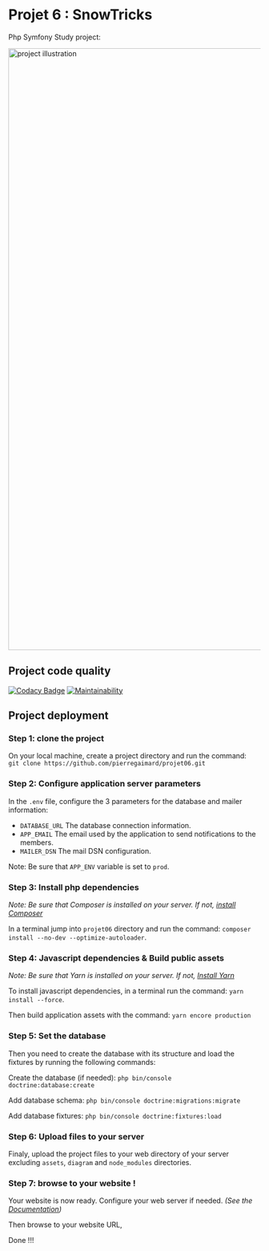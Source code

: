 # Projet 6 : SnowTricks
Php Symfony Study project: 

<img src="https://cdn.pgaimard.fr/projet06/img/github.jpeg" width="1200" alt="project illustration"/>

## Project code quality
[![Codacy Badge](https://app.codacy.com/project/badge/Grade/894553c1cb854929a196dcff964e8ec8)](https://www.codacy.com/gh/pierregaimard/projet06/dashboard?utm_source=github.com&amp;utm_medium=referral&amp;utm_content=pierregaimard/projet06&amp;utm_campaign=Badge_Grade)
[![Maintainability](https://api.codeclimate.com/v1/badges/ecb62290be157bae9623/maintainability)](https://codeclimate.com/github/pierregaimard/projet06/maintainability)

## Project deployment

### Step 1: clone the project
On your local machine, create a project directory and run the command:  
`git clone https://github.com/pierregaimard/projet06.git`

### Step 2: Configure application server parameters
In the `.env` file, configure the 3 parameters for the database and mailer information:

  - `DATABASE_URL` The database connection information.
  - `APP_EMAIL` The email used by the application to send notifications to the members.
  - `MAILER_DSN` The mail DSN configuration.

Note: Be sure that `APP_ENV` variable is set to `prod`.

### Step 3: Install php dependencies
_Note: Be sure that Composer is installed on your server. If not,
[install Composer](https://getcomposer.org/download/)_

In a terminal jump into `projet06` directory and run the command:
`composer install --no-dev --optimize-autoloader`.

### Step 4: Javascript dependencies & Build public assets
_Note: Be sure that Yarn is installed on your server. If not,
[Install Yarn](https://classic.yarnpkg.com/en/docs/install)_

To install javascript dependencies, in a terminal run the command: `yarn install --force`.

Then build application assets with the command: `yarn encore production`

### Step 5: Set the database
Then you need to create the database with its structure and load the fixtures
by running the following commands:

Create the database (if needed): `php bin/console doctrine:database:create`

Add database schema: `php bin/console doctrine:migrations:migrate`

Add database fixtures: `php bin/console doctrine:fixtures:load`

### Step 6: Upload files to your server
Finaly, upload the project files to your web directory of your server excluding
`assets`, `diagram` and `node_modules` directories.

### Step 7: browse to your website !
Your website is now ready.
Configure your web server if needed.
_(See the [Documentation](https://symfony.com/doc/4.4/setup/web_server_configuration.html))_

Then browse to your website URL, 

Done !!!